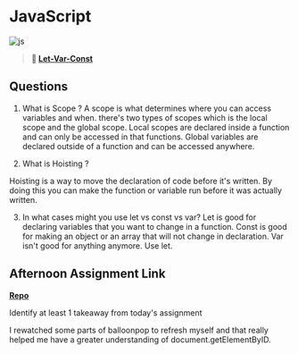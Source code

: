 # JavaScript

![js](https://bcw.blob.core.windows.net/public/img/courses/js.gif)

> **📖 [Let-Var-Const](https://codeworksacademy.com/fs-student-guide/resources/wk2/01-Let-Var-Const)**

## Questions

1. What is Scope ?
A scope is what determines where you can access variables and when. there's two types of scopes which is the local scope and the global scope. Local scopes are declared inside a function and can only be accessed in that functions. Global variables are declared outside of a function and can be accessed anywhere.

2. What is Hoisting ?

Hoisting is a way to move the declaration of code before it's written. By doing this you can make the function or variable run before it was actually written.

3. In what cases might you use let vs const vs var?
Let is good for declaring variables that you want to change in a function. Const is good for making an object or an array that will not change in declaration. 
Var isn't good for anything anymore. Use let.

## Afternoon Assignment Link

**[Repo](https://github.com/ChristineKlosterman/scoreboard)**

Identify at least 1 takeaway from today's assignment

I rewatched some parts of balloonpop to refresh myself and that really helped me have a greater understanding of document.getElementByID.
